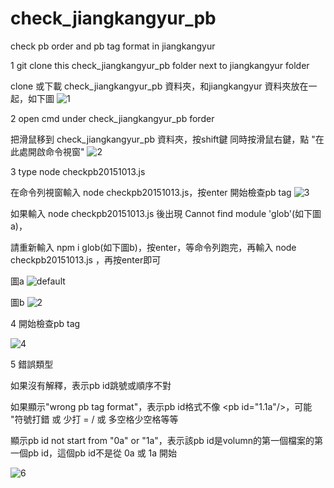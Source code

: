 # check_jiangkangyur_pb
check pb order and pb tag format in jiangkangyur

1 git clone this check_jiangkangyur_pb folder next to jiangkangyur folder

clone 或下載 check_jiangkangyur_pb 資料夾，和jiangkangyur 資料夾放在一起，如下圖
![1](https://cloud.githubusercontent.com/assets/13195099/10474123/61878c62-7265-11e5-8bde-54aebc401a81.JPG)

2 open cmd under check_jiangkangyur_pb forder

把滑鼠移到 check_jiangkangyur_pb 資料夾，按shift鍵 同時按滑鼠右鍵，點 "在此處開啟命令視窗"
![2](https://cloud.githubusercontent.com/assets/13195099/10474207/685323ca-7266-11e5-8906-bd6d078533c9.jpg)

3 type node checkpb20151013.js

在命令列視窗輸入 node checkpb20151013.js，按enter 開始檢查pb tag
![3](https://cloud.githubusercontent.com/assets/13195099/10474245/1176ef68-7267-11e5-87bc-0b8ea05d9fb0.JPG)

如果輸入 node checkpb20151013.js 後出現 Cannot find module 'glob'(如下圖a)，

請重新輸入 npm i glob(如下圖b)，按enter，等命令列跑完，再輸入 node checkpb20151013.js ，再按enter即可

圖a
![default](https://cloud.githubusercontent.com/assets/13195099/10603974/e4a3aac0-7753-11e5-872a-5f3db9a1913c.JPG)

圖b
![2](https://cloud.githubusercontent.com/assets/13195099/10603979/ef04d3cc-7753-11e5-9939-4808aca134f7.JPG)

4 開始檢查pb tag

![4](https://cloud.githubusercontent.com/assets/13195099/10474265/52a918c6-7267-11e5-9a10-83c6257c9243.JPG)

5 錯誤類型

如果沒有解釋，表示pb id跳號或順序不對

如果顯示"wrong pb tag format"，表示pb id格式不像 \<pb id="1.1a"/\>，可能 "符號打錯 或 少打 = / 或 多空格少空格等等

顯示pb id not start from "0a" or "1a"，表示該pb id是volumn的第一個檔案的第一個pb id，這個pb id不是從 0a 或 1a 開始

![6](https://cloud.githubusercontent.com/assets/13195099/10474488/da41c72c-7269-11e5-97d2-0cbe989398af.JPG)

